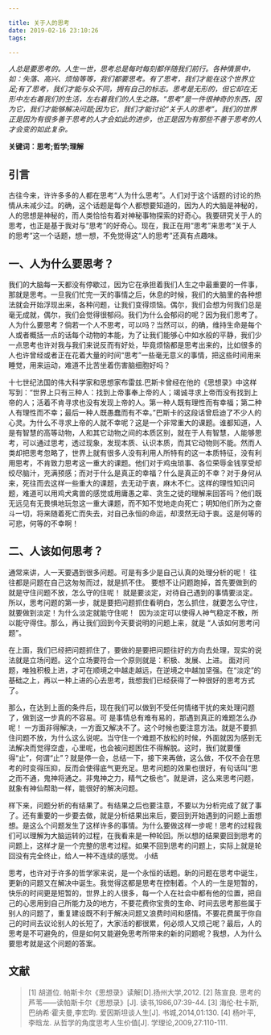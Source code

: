 ```yaml
---

title: 关于人的思考
date: 2019-02-16 23:10:26
tags:

---
```


*人总是要思考的。人生一世，思考总是每时每刻都伴随我们前行。各种情景中，如：失落、高兴、烦恼等等，我们都要思考。有了思考，我们才能在这个世界立足;有了思考，我们才能与众不同，拥有自己的标志。思考是无形的，但它却在无形中左右着我们的生活，左右着我们的人生之路。“思考”是一件很神奇的东西，因为它，我们才能够解决问题;因为它，我们才能讨论“关于人的思考”。我们的世界正是因为有很多善于思考的人才会如此的进步，也正是因为有那些不善于思考的人才会变的如此复杂。*

<!-- more -->

  **关键词：思考;哲学;理解**

## 引言

古往今来，许许多多的人都在思考“人为什么思考”。人们对于这个话题的讨论的热情从未减少过。的确，这个话题是每个人都想要知道的，因为人的大脑是神秘的，人的思想是神秘的，而人类恰恰有着对神秘事物探索的好奇心。我要研究关于人的思考，也正是基于我对与“思考”的好奇心。现在，我正在用“思考”来思考“关于人的思考”这一个话题，想一想，不免觉得这“人的思考”还真有点趣味。

## 一、人为什么要思考？

我们的大脑每一天都没有停歇过，因为它在承担着我们人生之中最重要的一件事，那就是思考。一旦我们忙完一天的事情之后，休息的时候，我们的大脑里的各种想法就会开始浮现出来，各种问题，让我们变得烦恼。偶尔，我们会想为何我们总是毫无成就，偶尔，我们会觉得很郁闷。我们为什么会郁闷的呢？因为我们思考了。
人为什么要思考？倘若一个人不思考，可以吗？当然可以，的确，维持生命是每个人或者概括一点的话每个动物的本能，为了让我们能够心中如水般的平静，我们少一点思考也许对我与我们来说反而有好处，毕竟烦恼都是思考出来的，比如很多的人也许曾经或者正在花着大量的时间“思考”一些毫无意义的事情，把这些时间用来睡觉，用来运动，难道不比苦坐着伤害脑细胞好吗？

十七世纪法国的伟大科学家和思想家布雷兹.巴斯卡曾经在他的《思想录》中这样写到：“世界上只有三种人：找到上帝事奉上帝的人；竭诚寻求上帝而没有找到上帝的人；活着不肯寻求也没有发现上帝的人。第一种人既有理性而有幸福；第二种人有理性而不幸；最后一种人既愚蠢而有不幸。”巴斯卡的这段话曾启迪了不少人的心灵。为什么不寻求上帝的人就不幸呢？这是一个非常重大的课题。谁都知道，人是有智慧的高等动物，人和其它动物之间的本质区别，就在于人有智慧，人能够思考，可以通过思考，透过现象，发现本质、认识本质，而其它动物则不能。然而人类却把思考忽略了，世界上就有很多人没有利用人所特有的这一本质特征，没有利用思考，不肯致力思考这一重大的课题。他们对于鸡虫琐事、各位荣辱金钱享受却绞尽脑汁，充满预感；而对于什么是真正的幸福？什么是真正的不幸？对于身何从来，死往而去这样一些重大的课题，去无动于衷，麻木不仁。这样的理性知识问题，难道可以用鸡犬禽兽的感觉或用庸愚之辈、贪生之徒的理解来回答吗？他们既无远见有无畏惧地玩忽这一重大课题，而不知不觉地走向死亡；明知他们所为之奋斗一切，将来随着死亡而失去，对自己永恒的命运，却漠然无动于衷。这是何等的可悲，何等的不幸啊！

## 二、人该如何思考？

通常来讲，人一天要遇到很多问题。可是有多少是自己认真的处理分析的呢！ 往往都是问题在自己这匆匆而过，就是抓不住。 要想不让问题跑掉，首先要做到的就是守住问题不放，怎么守的住呢！ 就是要淡定，对待自己遇到的事情要淡定。所以，思考问题的第一步，就是要把问题抓住看明白，怎么抓住，就要怎么守住，就要做到淡定！为什么淡定就能守住呢！  因为淡定可以使得人神气稳定不散，所以能守得住。那么，再让我们回到今天要说明的问题上来，就是 “人该如何思考问题”。

在上面，我们已经把问题抓住了，要做的是要把问题往好的方向去处理，现实的说法就是立场问题。这个立场要符合一个原则就是：积极、发展、上进。 面对问题，唯独积极上进，才可在顺境之中越走越远，在逆境之中越加坚强。在“淡定”的基础之上，再以一种上进的心去思考，我想我们已经获得了一种很好的思考方式了。

那么，在达到上面的条件后，现在我们可以做到不受任何情绪干扰的来处理问题了，做到这一步真的不容易。可 是事情总有难有易的，那遇到真正的难题怎么办呢！ 一方面非得解决，一方面又解决不了。这个时候也要注意方法。就是不要抓住问题不放，为什么这么说呢。当守住一个难题不放松的时候，外面就因为感到无法解决而觉得空虚，心里呢，也会被问题困住不得解脱。这时，我们就要懂得“止”，何谓“止”？就是停一会，总结一下，接下来再做，这么做，不仅不会在思考的时变得压抑，反而会使得底气更充足。思考问题的效果也很好，有句话叫“思之而不通，鬼神将通之。非鬼神之力，精气之极也”。就是讲，这么来思考问题，就象有神仙帮助一样，能很好的解决问题。

样下来，问题分析的有结果了。有结果之后也要注意，不要以为分析完成了就了事了。还有重要的一步要去做，就是分析结果出来后，要回到开始遇到的问题上面想想。是这么个问题发生了这样许多的事情。为什么要做这样一步呢！思考的过程我们可以理解为大脑运转的过程，在我看来是一种轮回。所以想的结果要回到思考的问题上，这样才是一个完整的思考过程。如果不回到思考的问题上，实际上就是轮回没有完全终止，给人一种不连续的感觉。
小结

思考，也许对于许多的哲学家来说，是一个永恒的话题。新的问题在思考中诞生，更新的问题又在解决中诞生。我觉得这都是思考在控制着。个人的一生是短暂的，快乐的时间更是短暂的，世界上的人很多，每一个人在社会中都有他的位置，把自己的心思用到自己所能力及的地方，不要花费你宝贵的生命、时间去思考那些属于别人的问题了，重复建设既不利于解决问题又浪费时间和感情。不要花费属于你自己的时间去议论别人的长短了，大家活的都很累，何必烦人又烦己呢？最后，人的思考是不可避免的，但是如何又能避免思考所带来的新的问题呢？我想，人为什么要思考就是这个问题的答案。

## 文献
> [1] 胡道位. 帕斯卡尔《思想录》读解[D].扬州大学,2012.
> [2] 陈宣良. 思考的芦苇——读帕斯卡尔《思想录》[J]. 读书,1986,07:39-44.
> [3] 海伦·杜卡斯,巴纳希·霍夫曼,李宏昀. 爱因斯坦谈人生[J]. 书城,2014,01:130.
> [4] 杨叶平,李晗龙. 从哲学的角度思考人生价值[J]. 学理论,2009,27:110-111.
